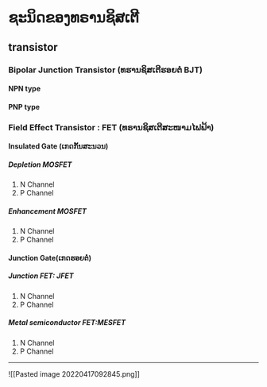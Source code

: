 # ຊະນິດຂອງທຣານຊິສເຕີ
## transistor
### Bipolar Junction Transistor (ທຮານຊິສເຕີຮອຍຕໍ່ BJT)
#### NPN type
#### PNP type
### Field Effect Transistor : FET (ທຣານຊິສເຕີສະໜາມໄຟຟ້າ)
#### Insulated Gate (ເກດກັ້ນສະນວນ) 
##### Depletion MOSFET
1. N Channel
2. P Channel
##### Enhancement MOSFET
1. N Channel
2. P Channel
#### Junction Gate(ເກດຮອຍຕໍ່)
##### Junction FET: JFET
1. N Channel
2. P Channel
##### Metal semiconductor FET:MESFET
1. N Channel
2. P Channel


---
![[Pasted image 20220417092845.png]]